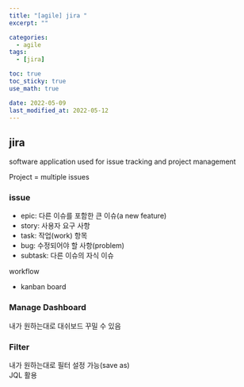 ```yaml
---
title: "[agile] jira "
excerpt: ""

categories:
  - agile
tags:
  - [jira]

toc: true
toc_sticky: true
use_math: true

date: 2022-05-09
last_modified_at: 2022-05-12
---
```


## jira

software application used for issue tracking and project management  

Project = multiple issues  

### issue

- epic: 다른 이슈를 포함한 큰 이슈(a new feature)
- story: 사용자 요구 사항
- task: 작업(work) 항목
- bug: 수정되어야 할 사항(problem)
- subtask: 다른 이슈의 자식 이슈

workflow  

- kanban board

### Manage Dashboard

내가 원하는대로 대쉬보드 꾸밀 수 있음  

### Filter

내가 원하는대로 필터 설정 가능(save as)  
JQL 활용  
